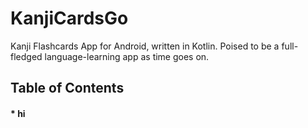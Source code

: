 # KanjiCardsGo
Kanji Flashcards App for Android, written in Kotlin.  Poised to be a full-fledged language-learning app as time goes on.

## Table of Contents

#### * hi
